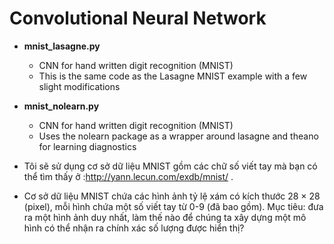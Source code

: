 # Convolutional Neural Network

* **mnist_lasagne.py**
  * CNN for hand written digit recognition (MNIST)
  * This is the same code as the Lasagne MNIST example with a few slight modifications

* **mnist_nolearn.py**
  * CNN for hand written digit recognition (MNIST)
  * Uses the nolearn package as a wrapper around lasagne and theano for learning diagnostics

* Tôi sẽ sử dụng cơ sở dữ liệu MNIST gồm các chữ số viết tay mà bạn có thể tìm thấy ở :http://yann.lecun.com/exdb/mnist/ . 
* Cơ sở dữ liệu MNIST chứa các hình ảnh tỷ lệ xám có kích thước 28 × 28 (pixel), mỗi hình chứa một số viết tay từ 0-9 (đã bao gồm). Mục tiêu: đưa ra một hình ảnh duy nhất, làm thế nào để chúng ta xây dựng một mô hình có thể nhận ra chính xác số lượng được hiển thị?
